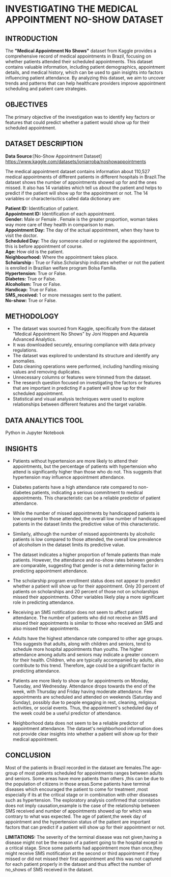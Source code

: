 # INVESTIGATING THE MEDICAL APPOINTMENT NO-SHOW DATASET

## INTRODUCTION
The **"Medical Appointment No Shows"** dataset from Kaggle provides a comprehensive record of medical appointments in Brazil, focusing on whether patients attended their scheduled appointments. This dataset contains valuable information, including patient demographics, appointment details, and medical history, which can be used to gain insights into factors influencing patient attendance. By analyzing this dataset, we aim to uncover trends and patterns that can help healthcare providers improve appointment scheduling and patient care strategies.

## OBJECTIVES
The primary objective of the investigation was to identify key factors or features that could predict whether a patient would show up for their scheduled appointment.

## DATASET DESCRIPTION

**Data Source**:[No-Show Appointment Dataset] https://www.kaggle.com/datasets/joniarroba/noshowappointments

The medical appointment dataset contains information about 110,527 medical appointments of different patients in different hospitals in Brazil.The dataset shows the number of appointments showed up for and the ones missed. It also has 14 variables which tell us about the patient and helps to predict if the patient will show up for the appointment or not. The 14 variables or characterisctics called data dictionary are:

**Patient ID:** Identification of patient. \
**Appointment ID:** Identification of each appointment. \
**Gender:** Male or Female . Female is the greater proportion, woman takes way more care of they health in comparison to man. \
**Appointment Day:** The day of the actual appointment, when they have to visit the doctor. \
**Scheduled Day:** The day someone called or registered the appointment, this is before appointment of course. \
**Age:** How old is the patient. \
**Neighbourhood:** Where the appointment takes place. \
**Scholarship :** True or False.Scholarship indicates whether or not the patient is enrolled in Brazilian welfare program Bolsa Família. \
**Hypertension:** True or False. \
**Diabetes:** True or False. \
**Alcoholism:** True or False. \
**Handicap:** True or False. \
**SMS_received:** 1 or more messages sent to the patient. \
**No-show:** True or False. 

## METHODOLOGY
* The dataset was sourced from Kaggle, specifically from the dataset "Medical Appointment No Shows" by Joni Hoppen and Aquarela Advanced Analytics.
* It was downloaded securely, ensuring compliance with data privacy regulations.
* The dataset was explored to understand its structure and identify any anomalies.
* Data cleaning operations were performed, including handling missing values and removing duplicates.
* Unnecessary columns or features were trimmed from the dataset.
* The research question focused on investigating the factors or features that are important in predicting if a patient will show up for their scheduled appointment.
* Statistical and visual analysis techniques were used to explore relationships between different features and the target variable.

## DATA ANALYTICS TOOL
 Python in Jupyter Notebook 

## INSIGHTS
* Patients without hypertension are more likely to attend their appointments, but the percentage of patients with hypertension who attend is significantly higher than those who do not. This suggests that hypertension may influence appointment attendance.

* Diabetes patients have a high attendance rate compared to non-diabetes patients, indicating a serious commitment to medical appointments. This characteristic can be a reliable predictor of patient attendance.

* While the number of missed appointments by handicapped patients is low compared to those attended, the overall low number of handicapped patients in the dataset limits the predictive value of this characteristic.

* Similarly, although the number of missed appointments by alcoholic patients is low compared to those attended, the overall low prevalence of alcoholism in the dataset limits its predictive value.

* The dataset indicates a higher proportion of female patients than male patients. However, the attendance and no-show rates between genders are comparable, suggesting that gender is not a determining factor in predicting appointment attendance.

* The scholarship program enrollment status does not appear to predict whether a patient will show up for their appointment. Only 20 percent of patients on scholarships and 20 percent of those not on scholarships missed their appointments. Other variables likely play a more significant role in predicting attendance.

* Receiving an SMS notification does not seem to affect patient attendance. The number of patients who did not receive an SMS and missed their appointments is similar to those who received an SMS and also missed their appointments.

* Adults have the highest attendance rate compared to other age groups. This suggests that adults, along with children and seniors, tend to schedule more hospital appointments than youths. The higher attendance among adults and seniors may indicate a greater concern for their health. Children, who are typically accompanied by adults, also contribute to this trend. Therefore, age could be a significant factor in predicting attendance.

* Patients are more likely to show up for appointments on Monday, Tuesday, and Wednesday. Attendance drops towards the end of the week, with Thursday and Friday having moderate attendance. Few appointments are scheduled and attended on weekends (Saturday and Sunday), possibly due to people engaging in rest, cleaning, religious activities, or social events. Thus, the appointment's scheduled day of the week could be a useful predictor of attendance.

* Neighborhood data does not seem to be a reliable predictor of appointment attendance. The dataset's neighborhood information does not provide clear insights into whether a patient will show up for their medical appointment.

## CONCLUSION
Most of the patients in Brazil recorded in the dataset are females.The age-group of most patients scheduled for appointments ranges between adults and seniors. Some areas have more patients than others ,this can be due to the population of citizens in those areas.Some patients have terminal diseases which encouraged the patient to come for treatment ,most especially if its at the critical stage or in combination with other diseases such as hypertension. The exploratory analysis confirmed that correlation does not imply causation,example is the case of the relationship between SMS received and number of appointments showed up for which was contrary to what was expected. The age of patient,the week day of appointment and the hypertension status of the patient are important factors that can predict if a patient will show up for their appointment or not.

**LIMITATIONS:** The severity of the terminal disease was not given,having a disease might not be the reason of a patient going to the hospital except in a critical stage. Since some patients had appointment more than once,they might receive SMS motification at the second or third appointment if they missed or did not missed their first appointment and this was not captured for each patient properly in the dataset and thus affect the number of no_shows of SMS received in the dataset.

